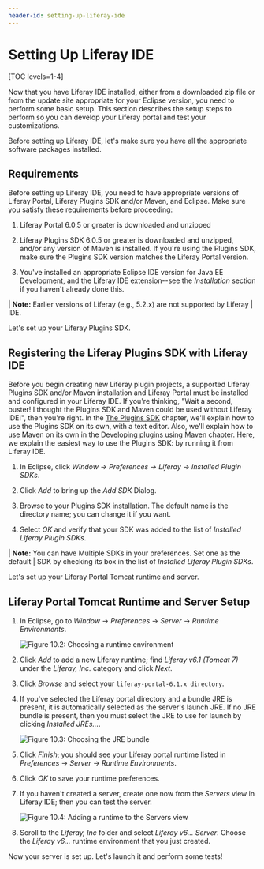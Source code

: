 ```yaml
---
header-id: setting-up-liferay-ide
---
```


# Setting Up Liferay IDE

[TOC levels=1-4]

Now that you have Liferay IDE installed, either from a downloaded zip file or
from the update site appropriate for your Eclipse version, you need to perform
some basic setup. This section describes the setup steps to perform so you can
develop your Liferay portal and test your customizations. 

Before setting up Liferay IDE, let's make sure you have all the appropriate
software packages installed. 

## Requirements

Before setting up Liferay IDE, you need to have appropriate versions of Liferay
Portal, Liferay Plugins SDK and/or Maven, and Eclipse. Make sure you satisfy
these requirements before proceeding:

1.  Liferay Portal 6.0.5 or greater is downloaded and unzipped

2.  Liferay Plugins SDK 6.0.5 or greater is downloaded and unzipped, and/or any
    version of Maven is installed. If you're using the Plugins SDK, make sure
    the Plugins SDK version matches the Liferay Portal version.

3.  You've installed an appropriate Eclipse IDE version for Java EE Development,
    and the Liferay IDE extension--see the *Installation* section if you haven't
    already done this. 

| **Note:** Earlier versions of Liferay (e.g., 5.2.x) are not supported by Liferay
| IDE.

Let's set up your Liferay Plugins SDK. 

## Registering the Liferay Plugins SDK with Liferay IDE

Before you begin creating new Liferay plugin projects, a supported Liferay
Plugins SDK and/or Maven installation and Liferay Portal must be installed and
configured in your Liferay IDE. If you're thinking, "Wait a second, buster! I
thought the Plugins SDK and Maven could be used without Liferay IDE!", then
you're right. In the [The Plugins
SDK](/docs/6-1/tutorials/-/knowledge_base/t/the-plugins-sdk)
chapter, we'll explain how to use the Plugins SDK on its own, with a text
editor. Also, we'll explain how to use Maven on its own in the [Developing
plugins using
Maven](/docs/6-1/tutorials/-/knowledge_base/t/developing-plugins-using-maven)
chapter. Here, we explain the easiest way to use the Plugins SDK: by running it
from Liferay IDE. 

1.  In Eclipse, click *Window* &rarr; *Preferences* &rarr; *Liferay* &rarr;
    *Installed Plugin SDKs*.

2.  Click *Add* to bring up the *Add SDK* Dialog. 

3.  Browse to your Plugins SDK installation. The default name is the directory
    name; you can change it if you want. 

4.  Select *OK* and verify that your SDK was added to the list of *Installed
    Liferay Plugin SDKs*. 

| **Note:** You can have Multiple SDKs in your preferences. Set one as the default
| SDK by checking its box in the list of *Installed Liferay Plugin SDKs*.

Let's set up your Liferay Portal Tomcat runtime and server. 

## Liferay Portal Tomcat Runtime and Server Setup

1.  In Eclipse, go to *Window* &rarr; *Preferences* &rarr; *Server* &rarr;
    *Runtime Environments*. 

    ![Figure 10.2: Choosing a runtime environment](../../images/ide-prefs-runtime-env.png)

2.  Click *Add* to add a new Liferay runtime; find *Liferay v6.1 (Tomcat 7)*
    under the *Liferay, Inc.* category and click *Next*.

3.  Click *Browse* and select your `liferay-portal-6.1.x directory`. 

4.  If you've selected the Liferay portal directory and a bundle JRE is present,
    it is automatically selected as the server's launch JRE. If no JRE bundle
    is present, then you must select the JRE to use for launch by clicking
    *Installed JREs...*. 

    ![Figure 10.3: Choosing the JRE bundle](../../images/ide-server-jre.png)

5.  Click *Finish*; you should see your Liferay portal runtime listed in
    *Preferences* &rarr; *Server* &rarr; *Runtime Environments*.

6.  Click *OK* to save your runtime preferences. 

7.  If you haven't created a server, create one now from the *Servers*
    view in Liferay IDE; then you can test the server. 

    ![Figure 10.4: Adding a runtime to the Servers view](../../images/ide-add-new-server.png)

8.  Scroll to the *Liferay, Inc* folder and select *Liferay v6... Server*.
    Choose the *Liferay v6...* runtime environment that you just created. 

Now your server is set up.  Let's launch it and perform some tests! 
